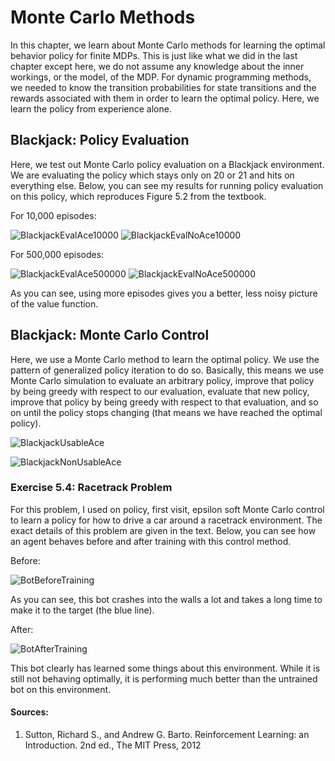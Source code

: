# Monte Carlo Methods

In this chapter, we learn about Monte Carlo methods for learning the optimal behavior policy for
finite MDPs. This is just like what we did in the last chapter except here, we do not assume any
knowledge about the inner workings, or the model, of the MDP. For dynamic programming methods, we needed
to know the transition probabilities for state transitions and the rewards associated with them in order to
learn the optimal policy. Here, we learn the policy from experience alone.

## Blackjack: Policy Evaluation

Here, we test out Monte Carlo policy evaluation on a Blackjack environment. We are evaluating the policy
which stays only on 20 or 21 and hits on everything else. Below, you can see my results for running policy evaluation
on this policy, which reproduces Figure 5.2 from the textbook.

For 10,000 episodes:

![BlackjackEvalAce10000](./results/ace_policy_evaluation_10000.png)
![BlackjackEvalNoAce10000](./results/no_ace_policy_evaluation_10000.png)

For 500,000 episodes:

![BlackjackEvalAce500000](./results/ace_policy_evaluation_500000.png)
![BlackjackEvalNoAce500000](./results/no_ace_policy_evaluation_500000.png)

As you can see, using more episodes gives you a better, less noisy picture of the value function.

## Blackjack: Monte Carlo Control

Here, we use a Monte Carlo method to learn the optimal policy. We use the pattern of generalized policy iteration
to do so. Basically, this means we use Monte Carlo simulation to evaluate an arbitrary policy, improve that policy
by being greedy with respect to our evaluation, evaluate that new policy, improve that policy by being greedy with
respect to that evaluation, and so on until the policy stops changing (that means we have reached the optimal policy).

![BlackjackUsableAce](./results/ace_optimal.png)

![BlackjackNonUsableAce](./results/no_ace_optimal.png)

### Exercise 5.4: Racetrack Problem 

For this problem, I used on policy, first visit, epsilon soft Monte Carlo control to learn a policy for how
to drive a car around a racetrack environment. The exact details of this problem are given in the text. Below,
you can see how an agent behaves before and after training with this control method.

Before:

![BotBeforeTraining](./results/untrained_bot_racing.gif)

As you can see, this bot crashes into the walls a lot and takes a long time to make it to the target (the blue line).

After:

![BotAfterTraining](./results/trained_bot_racing.gif)

This bot clearly has learned some things about this environment. While it is still not behaving optimally, it is
performing much better than the untrained bot on this environment.

#### Sources:
1. Sutton, Richard S., and Andrew G. Barto. Reinforcement Learning: an Introduction. 2nd ed., The MIT Press, 2012